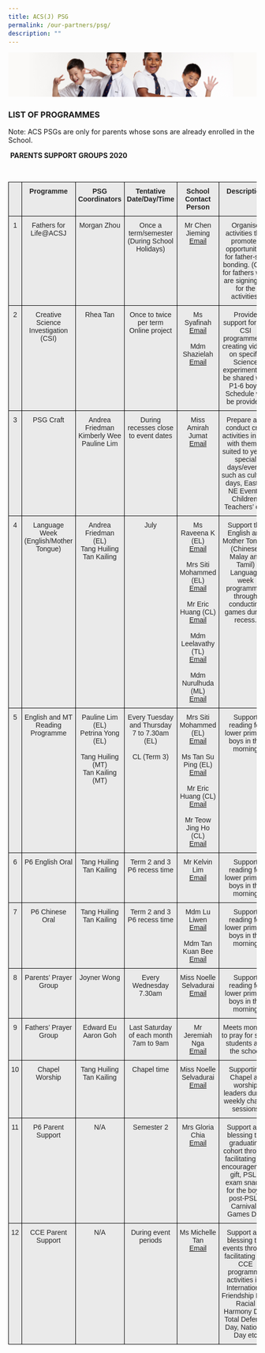 ```yaml
---
title: ACS(J) PSG
permalink: /our-partners/psg/
description: ""
---
```

![](/images/Sub-banner2.jpg)

### **LIST OF PROGRAMMES**&nbsp;

Note: ACS PSGs are only for parents whose sons are already enrolled in the School.
  
&nbsp;**PARENTS SUPPORT GROUPS 2020**
 
 <style type="text/css">
.tg  {border-collapse:collapse;border-spacing:0;}
.tg td{border-color:black;border-style:solid;border-width:1px;font-family:Arial, sans-serif;font-size:14px;
  overflow:hidden;padding:10px 5px;word-break:normal;}
.tg th{border-color:black;border-style:solid;border-width:1px;font-family:Arial, sans-serif;font-size:14px;
  font-weight:normal;overflow:hidden;padding:10px 5px;word-break:normal;}
.tg .tg-rsx2{background-color:#EAEAEA;color:#232323;font-weight:bold;text-align:center;vertical-align:top}
.tg .tg-rlhx{background-color:#EAEAEA;color:#232323;text-align:center;vertical-align:top}
.tg .tg-b6rm{background-color:#EAEAEA;color:#21088A;text-align:center;vertical-align:top}
.tg .tg-ku5w{background-color:#EAEAEA;color:#222;text-align:center;vertical-align:middle}
</style>
<br><span>
    </span><table class="tg">
<thead>
  <tr>
    <th class="tg-rsx2"></th>
    <th class="tg-rsx2">Programme</th>
    <th class="tg-rsx2">PSG Coordinators</th>
    <th class="tg-rsx2">Tentative Date/Day/Time</th>
    <th class="tg-rsx2">School Contact Person</th>
    <th class="tg-rsx2">Description</th>
  </tr>
</thead>
	  <tbody><tr>
    <td class="tg-rlhx">1</td>
    <td class="tg-rlhx">Fathers for Life@ACSJ</td>
    <td class="tg-rlhx">Morgan Zhou<br></td>
    <td class="tg-rlhx">Once a term/semester (During School Holidays)<br></td>
    <td class="tg-rlhx">Mr Chen Jieming <br><a href="mailto:chen_jieming@moe.edu.sg">Email</a></td>
    <td class="tg-rlhx">Organise activities that promotes opportunities for father-son bonding. (Only for fathers who are signing up for the activities)</td>
  </tr>
<tr>
    <td class="tg-rlhx">2</td>
    <td class="tg-rlhx">Creative Science Investigation (CSI)</td>
    <td class="tg-rlhx">Rhea Tan<br></td>
    <td class="tg-rlhx">Once to twice per term<br>Online project<br></td>
    <td class="tg-rlhx">Ms Syafinah<br><a href="mailto:syafinah_ibrahim@moe.edu.sg">Email</a><br><br>Mdm Shazielah<br><a href="mailto:nur_shazielah_abdul_rahim@moe.edu.sg">Email</a></td>
    <td class="tg-rlhx">Provide support for the CSI programme by creating videos on specific Science experiments to be shared with P1-6 boys. Schedule will be provided.<br></td>
</tr>
  <tr>
    <td class="tg-rlhx">3</td>
    <td class="tg-rlhx">PSG Craft</td>
    <td class="tg-rlhx">Andrea Friedman<br>Kimberly Wee<br>Pauline Lim<br></td>
    <td class="tg-rlhx">During recesses close to event dates<br></td>
    <td class="tg-rlhx">Miss Amirah Jumat<br><a href="nur_amirah_jumat@moe.edu.sg">Email</a></td>
    <td class="tg-rlhx">Prepare and conduct craft activities in line with themes suited to yearly special days/events such as cultural days, Easter, NE Events, Children, Teachers’ etc.<br></td>
</tr>
			<tr>
    <td class="tg-rlhx">4</td>
    <td class="tg-rlhx">Language Week (English/Mother Tongue)</td>
    <td class="tg-rlhx">Andrea Friedman (EL)<br>Tang Huiling<br>Tan Kailing</td>
    <td class="tg-rlhx">July<br></td>
    <td class="tg-rlhx">Ms Raveena K (EL)<br><a href="mailto:k_raveena@moe.edu.sg">Email</a><br><br>Mrs Siti Mohammed (EL)<br><a href="mailto:siti_fauziah_abdul_latiff@moe.edu.sg">Email</a><br><br>Mr Eric Huang (CL)<br><a href="mailto:huang_wenshan_eric@moe.edu.sg">Email</a><br><br>Mdm Leelavathy (TL)<br><a href="mailto:leelavathy_gopal_r@moe.edu.sg">Email</a><br><br>Mdm Nurulhuda (ML)<br><a href="mailto:nurulhuda_ab_hamid@moe.edu.sg">Email</a></td>
    <td class="tg-rlhx">Support the English and Mother Tongue (Chinese, Malay and Tamil) Language week programmes through conducting games during recess.<br></td>
</tr>
  <tr>
    <td class="tg-rlhx">5</td>
    <td class="tg-rlhx">English and MT Reading Programme</td>
    <td class="tg-rlhx">Pauline Lim (EL)<br>Petrina Yong (EL)<br><br>Tang Huiling (MT)<br>Tan Kailing (MT)<br></td>
    <td class="tg-rlhx">Every Tuesday and Thursday 7 to 7.30am (EL)<br><br>CL  (Term 3)<br></td>
    <td class="tg-rlhx">Mrs Siti Mohammed (EL)<br><a href="siti_fauziah_abdul_latiff@moe.edu.sg">Email</a><br><br>Ms Tan Su Ping (EL)<br><a href="tan_su-ping@moe.edu.sg">Email</a><br><br>Mr Eric Huang (CL)<br><a href="huang_wenshan_eric@moe.edu.sg">Email</a><br><br>Mr Teow Jing Ho (CL)<br><a href="teow_jing_ho@moe.edu.sg">Email</a></td>
    <td class="tg-rlhx">Support reading for lower primary boys in the morning<br></td>
  </tr>
  <tr>
    <td class="tg-rlhx">6</td>
    <td class="tg-rlhx">P6 English Oral</td>
    <td class="tg-rlhx">Tang Huiling<br>Tan Kailing<br></td>
    <td class="tg-rlhx">Term 2 and 3<br>P6 recess time</td>
    <td class="tg-rlhx">Mr Kelvin Lim<br><a href="mailto:kelvin_lim_lye_lee@moe.edu.sg">Email</a></td>
    <td class="tg-rlhx">Support reading for lower primary boys in the morning<br></td>
  </tr>
 <tr>
    <td class="tg-rlhx">7</td>
    <td class="tg-rlhx">P6 Chinese Oral</td>
    <td class="tg-rlhx">Tang Huiling<br>Tan Kailing<br></td>
    <td class="tg-rlhx">Term 2 and 3<br>P6 recess time<br></td>
    <td class="tg-rlhx">Mdm Lu Liwen<br><a href="mailto:lu_liwen@moe.edu.sg">Email</a><br><br>Mdm Tan Kuan Bee<br><a href="tan_kuan_bee@moe.edu.sg">Email</a></td>
    <td class="tg-rlhx">Support reading for lower primary boys in the morning<br></td>
  </tr>
	 <tr>
    <td class="tg-rlhx">8</td>
    <td class="tg-rlhx">Parents’ Prayer Group</td>
    <td class="tg-rlhx">Joyner Wong<br></td>
    <td class="tg-rlhx">Every Wednesday<br>7.30am<br></td>
    <td class="tg-rlhx">Miss Noelle Selvadurai<br><a href="mailto:selvadurai_noelle_chitrani@moe.edu.sg">Email</a></td>
    <td class="tg-rlhx">Support reading for lower primary boys in the morning<br></td>
  </tr>
 <tr>
    <td class="tg-rlhx">9</td>
    <td class="tg-rlhx">Fathers’ Prayer Group</td>
    <td class="tg-rlhx">Edward Eu<br>Aaron Goh<br></td>
    <td class="tg-rlhx">Last Saturday of each month<br>7am to 9am<br></td>
    <td class="tg-rlhx">Mr Jeremiah Nga<br><a href="mailto:nga_bing_chang_jeremiah@moe.edu.sg">Email</a></td>
    <td class="tg-rlhx">Meets monthly to pray for staff, students and the school<br></td>
  </tr>
 <tr>
    <td class="tg-rlhx">10</td>
    <td class="tg-rlhx">Chapel Worship</td>
    <td class="tg-rlhx">Tang Huiling<br>Tan Kailing<br></td>
    <td class="tg-rlhx">Chapel time<br></td>
    <td class="tg-rlhx">Miss Noelle Selvadurai<br><a href="mailto:selvadurai_noelle_chitrani@moe.edu.sg">Email</a></td>
    <td class="tg-rlhx">Supporting Chapel as worship leaders during weekly chapel sessions<br></td>
  </tr>
 <tr>
    <td class="tg-rlhx">11</td>
    <td class="tg-rlhx">P6 Parent Support</td>
    <td class="tg-rlhx">N/A<br></td>
    <td class="tg-rlhx">Semester 2<br></td>
    <td class="tg-rlhx">Mrs Gloria Chia<br><a href="mailto:loh_lin_li@moe.edu.sg">Email</a></td>
    <td class="tg-rlhx">Support and blessing the graduating cohort through facilitating P6 encouragement gift, PSLE exam snacks for the boys, post-PSLE Carnival / Games Day<br></td>
  </tr>
 <tr>
    <td class="tg-rlhx">12</td>
    <td class="tg-rlhx">CCE Parent Support</td>
    <td class="tg-rlhx">N/A<br></td>
    <td class="tg-rlhx">During event periods<br></td>
    <td class="tg-rlhx">Ms Michelle Tan<br><a href="mailto:lee_shuyun_michelle@moe.edu.sg">Email</a></td>
    <td class="tg-rlhx">Support and blessing the events through facilitating the CCE programme activities i.e. International Friendship Day, Racial Harmony Day, Total Defence Day, National Day etc<br></td>
  </tr></tbody></table>